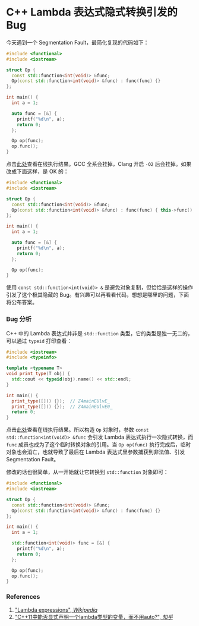 # C++ Lambda 表达式隐式转换引发的 Bug

今天遇到一个 Segmentation Fault，最简化复现的代码如下：

```c++
#include <functional>
#include <iostream>

struct Op {
  const std::function<int(void)> &func;
  Op(const std::function<int(void)> &func) : func(func) {}
};

int main() {
  int a = 1;

  auto func = [&] {
    printf("%d\n", a);
    return 0;
  };

  Op op(func);
  op.func();
}
```

点击[此处](https://godbolt.org/z/Er5xFf)查看在线执行结果。GCC 全系会挂掉，Clang 开启 `-O2` 后会挂掉。如果改成下面这样，是 OK 的：

```c++
#include <functional>
#include <iostream>

struct Op {
  const std::function<int(void)> &func;
  Op(const std::function<int(void)> &func) : func(func) { this->func(); }
};

int main() {
  int a = 1;

  auto func = [&] {
    printf("%d\n", a);
    return 0;
  };

  Op op(func);
}
```

使用 `const std::function<int(void)> &` 是避免对象复制，但恰恰是这样的操作引发了这个极其隐藏的 Bug。有兴趣可以再看看代码，想想是哪里的问题，下面将公布答案。

### Bug 分析

C++ 中的 Lambda 表达式并非是 `std::function` 类型，它的类型是独一无二的，可以通过 `typeid` 打印查看：

```c++
#include <iostream>
#include <typeinfo>

template <typename T>
void print_type(T obj) {
  std::cout << typeid(obj).name() << std::endl;
}

int main() {
  print_type([]() {});  // Z4mainEUlvE_
  print_type([]() {});  // Z4mainEUlvE0_
  return 0;
}
```

点击[此处](https://godbolt.org/z/FdFM_y)查看在线执行结果。所以构造 `Op` 对象时，参数 `const std::function<int(void)> &func` 会引发 Lambda 表达式执行一次隐式转换，而 `func` 成员也成为了这个临时转换对象的引用。当 `Op op(func)` 执行完成后，临时对象也会消亡，也就导致了最后在 Lambda 表达式里参数捕获到非法值、引发 Segmentation Fault。

修改的话也很简单，从一开始就让它转换到 `std::function` 对象即可：

```c++
#include <functional>
#include <iostream>

struct Op {
  const std::function<int(void)> &func;
  Op(const std::function<int(void)> &func) : func(func) {}
};

int main() {
  int a = 1;

  std::function<int(void)> func = [&] {
    printf("%d\n", a);
    return 0;
  };

  Op op(func);
  op.func();
}
```

### References

1. ["Lambda expressions", *Wikipedia*](https://en.cppreference.com/w/cpp/language/lambda)
2. ["C++11中能否显式声明一个lambda类型的变量，而不用auto?", *知乎*](https://www.zhihu.com/question/48165767)

